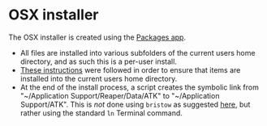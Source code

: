 # OSX installer

The OSX installer is created using the [Packages app](http://s.sudre.free.fr/Software/Packages/about.html).

* All files are installed into various subfolders of the current users home directory, and as such this is a per-user install.
* [These instructions](http://s.sudre.free.fr/Software/Packages/Q&A_3.html) were followed in order to ensure that items are installed into the current users home directory.
* At the end of the install process, a script creates the symbolic link from "~/Application Support/Reaper/Data/ATK" to "~/Application Support/ATK". This is _not_ done using `bristow` as suggested [here](http://s.sudre.free.fr/Software/Packages/Q&A_1.html), but rather using the standard `ln` Terminal command.